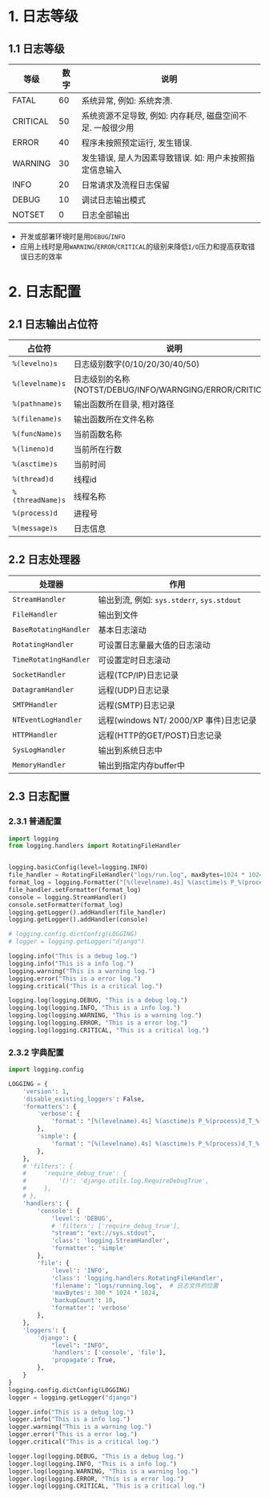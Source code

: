 # 1. 日志等级

## 1.1 日志等级

| 等级     | 数字 | 说明                                                       |
| -------- | ---- | ---------------------------------------------------------- |
| FATAL    | 60   | 系统异常, 例如: 系统奔溃.                                  |
| CRITICAL | 50   | 系统资源不足导致, 例如: 内存耗尽, 磁盘空间不足. 一般很少用 |
| ERROR    | 40   | 程序未按照预定运行, 发生错误.                              |
| WARNING  | 30   | 发生错误, 是人为因素导致错误. 如: 用户未按照指定信息输入   |
| INFO     | 20   | 日常请求及流程日志保留                                     |
| DEBUG    | 10   | 调试日志输出模式                                           |
| NOTSET   | 0    | 日志全部输出                                               |
* 开发或部署环境时是用`DEBUG`/`INFO`
* 应用上线时是用`WARNING`/`ERROR`/`CRITICAL`的级别来降低`I/O`压力和提高获取错误日志的效率

# 2. 日志配置

## 2.1 日志输出占位符


| 占位符           | 说明                                                     |
| ---------------- | -------------------------------------------------------- |
| `%(levelno)s`    | 日志级别数字(0/10/20/30/40/50)                           |
| `%(levelname)s`  | 日志级别的名称(NOTST/DEBUG/INFO/WARNGING/ERROR/CRITICAL) |
| `%(pathname)s`   | 输出函数所在目录, 相对路径                               |
| `%(filename)s`   | 输出函数所在文件名称                                     |
| `%(funcName)s`   | 当前函数名称                                             |
| `%(lineno)d`     | 当前所在行数                                             |
| `%(asctime)s`    | 当前时间                                                 |
| `%(thread)d`     | 线程id                                                   |
| `%(threadName)s` | 线程名称                                                 |
| `%(process)d`    | 进程号                                                   |
| `%(message)s`    | 日志信息                                                 |
## 2.2 日志处理器

| 处理器                | 作用                                       |
| --------------------- | ------------------------------------------ |
| `StreamHandler`       | 输出到流, 例如: `sys.stderr`, `sys.stdout` |
| `FileHandler`         | 输出到文件                                 |
| `BaseRotatingHandler` | 基本日志滚动                               |
| `RotatingHandler`     | 可设置日志量最大值的日志滚动               |
| `TimeRotatingHandler` | 可设置定时日志滚动                         |
| `SocketHandler`       | 远程(TCP/IP)日志记录                       |
| `DatagramHandler`     | 远程(UDP)日志记录                          |
| `SMTPHandler`         | 远程(SMTP)日志记录                         |
| `NTEventLogHandler`   | 远程(windows NT/ 2000/XP 事件)日志记录     |
| `HTTPHandler`         | 远程(HTTP的GET/POST)日志记录               |
| `SysLogHandler`       | 输出到系统日志中                           |
| `MemoryHandler`       | 输出到指定内存buffer中                     |



## 2.3 日志配置

### 2.3.1 普通配置

```Python
import logging
from logging.handlers import RotatingFileHandler


logging.basicConfig(level=logging.INFO)                                                          # 配置等级
file_handler = RotatingFileHandler("logs/run.log", maxBytes=1024 * 1024 * 100, backupCount=10)   # 配置文件路径/大小/数量
format_log = logging.Formatter("[%(levelname).4s] %(asctime)s P_%(process)d_T_%(thread)d <%(module)s:%(lineno)d>: %(message)s")# 配置输出格式
file_handler.setFormatter(format_log)                                                            # 载入输出格式
console = logging.StreamHandler()                                                                # 配置终端输出
console.setFormatter(format_log)                                                                 # 载入输出格式
logging.getLogger().addHandler(file_handler)                                                     # 配置到全局
logging.getLogger().addHandler(console)

# logging.config.dictConfig(LOGGING)
# logger = logging.getLogger("django")

logging.info("This is a debug log.")
logging.info("This is a info log.")
logging.warning("This is a warning log.")
logging.error("This is a error log.")
logging.critical("This is a critical log.")

logging.log(logging.DEBUG, "This is a debug log.")
logging.log(logging.INFO, "This is a info log.")
logging.log(logging.WARNING, "This is a warning log.")
logging.log(logging.ERROR, "This is a error log.")
logging.log(logging.CRITICAL, "This is a critical log.")
```

### 2.3.2 字典配置

```Python
import logging.config

LOGGING = {
    'version': 1,
    'disable_existing_loggers': False,
    'formatters': {
        'verbose': {
            'format': "[%(levelname).4s] %(asctime)s P_%(process)d_T_%(thread)d <%(module)s:%(lineno)d>: %(message)s"
        },
        'simple': {
            'format': "[%(levelname).4s] %(asctime)s P_%(process)d_T_%(thread)d <%(module)s:%(lineno)d>: %(message)s"
        },
    },
    # 'filters': {
    #     'require_debug_true': {
    #         '()': 'django.utils.log.RequireDebugTrue',
    #     },
    # },
    'handlers': {
        'console': {
            'level': 'DEBUG',
            # 'filters': ['require_debug_true'],
            "stream": "ext://sys.stdout",
            'class': 'logging.StreamHandler',
            'formatter': 'simple'
        },
        'file': {
            'level': 'INFO',
            'class': 'logging.handlers.RotatingFileHandler',
            'filename': "logs/running.log",  # 日志文件的位置
            'maxBytes': 300 * 1024 * 1024,
            'backupCount': 10,
            'formatter': 'verbose'
        },
    },
    'loggers': {
        'django': {
            "level": "INFO",
            'handlers': ['console', 'file'],
            'propagate': True,
        },
    }
}
logging.config.dictConfig(LOGGING)
logger = logging.getLogger("django")

logger.info("This is a debug log.")
logger.info("This is a info log.")
logger.warning("This is a warning log.")
logger.error("This is a error log.")
logger.critical("This is a critical log.")

logger.log(logging.DEBUG, "This is a debug log.")
logger.log(logging.INFO, "This is a info log.")
logger.log(logging.WARNING, "This is a warning log.")
logger.log(logging.ERROR, "This is a error log.")
logger.log(logging.CRITICAL, "This is a critical log.")
```